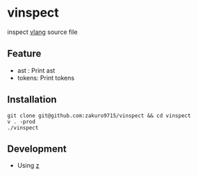 # vinspect

inspect [vlang](https://github.com/vlang/v) source file

## Feature

- ast   : Print ast
- tokens: Print tokens

## Installation

```
git clone git@github.com:zakuro9715/vinspect && cd vinspect
v . -prod
./vinspect
```

## Development

- Using [z](https://github.com/zakuro9715/z)
